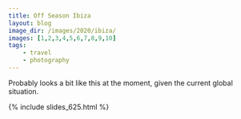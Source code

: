 ```yaml
---
title: Off Season Ibiza
layout: blog
image_dir: /images/2020/ibiza/
images: [1,2,3,4,5,6,7,8,9,10]
tags:
    - travel
    - photography
---
```


Probably looks a bit like this at the moment, given the current global situation.

{% include slides_625.html %}
